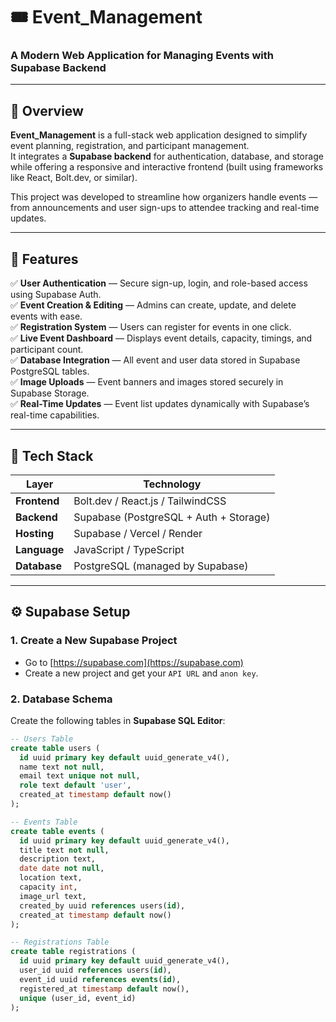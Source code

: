 # 🎟️ Event_Management

### A Modern Web Application for Managing Events with Supabase Backend

---

## 🚀 Overview
**Event_Management** is a full-stack web application designed to simplify event planning, registration, and participant management.  
It integrates a **Supabase backend** for authentication, database, and storage while offering a responsive and interactive frontend (built using frameworks like React, Bolt.dev, or similar).

This project was developed to streamline how organizers handle events — from announcements and user sign-ups to attendee tracking and real-time updates.

---

## 🧩 Features

✅ **User Authentication** — Secure sign-up, login, and role-based access using Supabase Auth.  
✅ **Event Creation & Editing** — Admins can create, update, and delete events with ease.  
✅ **Registration System** — Users can register for events in one click.  
✅ **Live Event Dashboard** — Displays event details, capacity, timings, and participant count.  
✅ **Database Integration** — All event and user data stored in Supabase PostgreSQL tables.  
✅ **Image Uploads** — Event banners and images stored securely in Supabase Storage.  
✅ **Real-Time Updates** — Event list updates dynamically with Supabase’s real-time capabilities.  

---

## 🧱 Tech Stack

| Layer | Technology |
|-------|-------------|
| **Frontend** | Bolt.dev / React.js / TailwindCSS |
| **Backend** | Supabase (PostgreSQL + Auth + Storage) |
| **Hosting** | Supabase / Vercel / Render |
| **Language** | JavaScript / TypeScript |
| **Database** | PostgreSQL (managed by Supabase) |

---

## ⚙️ Supabase Setup

### 1. Create a New Supabase Project
- Go to [https://supabase.com](https://supabase.com)
- Create a new project and get your `API URL` and `anon key`.

### 2. Database Schema
Create the following tables in **Supabase SQL Editor**:

```sql
-- Users Table
create table users (
  id uuid primary key default uuid_generate_v4(),
  name text not null,
  email text unique not null,
  role text default 'user',
  created_at timestamp default now()
);

-- Events Table
create table events (
  id uuid primary key default uuid_generate_v4(),
  title text not null,
  description text,
  date date not null,
  location text,
  capacity int,
  image_url text,
  created_by uuid references users(id),
  created_at timestamp default now()
);

-- Registrations Table
create table registrations (
  id uuid primary key default uuid_generate_v4(),
  user_id uuid references users(id),
  event_id uuid references events(id),
  registered_at timestamp default now(),
  unique (user_id, event_id)
);
